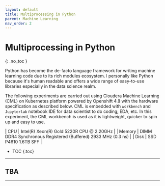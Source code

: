 ```yaml
---
layout: default
title: Multiprocessing in Python
parent: Machine Learning
nav_order: 2
---
```


# Multiprocessing in Python
{: .no_toc }

Python has become the de-facto language framework for writing machine learning code due to its rich modules ecosystem. I personally like Python because it's human readable and offers a wide range of easy-to-use libraries especially in the data science realm. 

The following experiments are carried out using Cloudera Machine Learning (CML) on Kubernetes platform powered by Openshift 4.8 with the hardware specification as described below. CML is embedded with `workbench` and `Jupyterlab` notebook IDE for data scientist to do coding, EDA, etc. In this experiment, the CML workbench is used as it is lightweight, quicker to spin up and easy to use.

| CPU          | Intel(R) Xeon(R) Gold 5220R CPU @ 2.20GHz | 
| Memory  | DIMM DDR4 Synchronous Registered (Buffered) 2933 MHz (0.3 ns) | 
| Disk | SSD P4610 1.6TB SFF    | 

- TOC
{:toc}

---
## TBA
    

---

